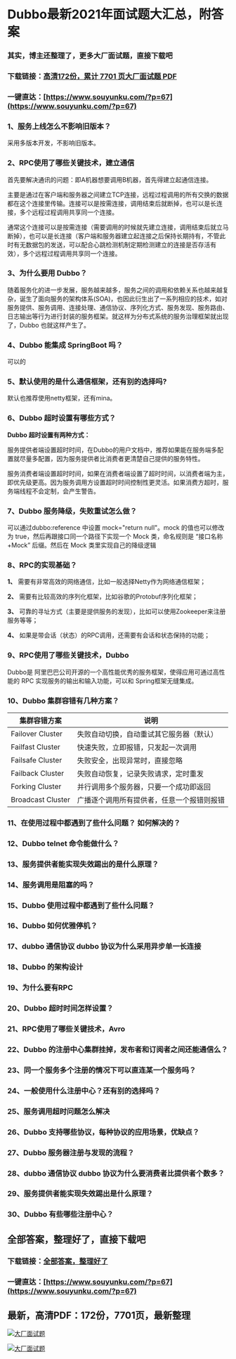 # Dubbo最新2021年面试题大汇总，附答案

### 其实，博主还整理了，更多大厂面试题，直接下载吧

### 下载链接：[高清172份，累计 7701 页大厂面试题  PDF](https://www.souyunku.com/?p=67)

### 一键直达：[https://www.souyunku.com/?p=67](https://www.souyunku.com/?p=67)



### 1、服务上线怎么不影响旧版本？

采用多版本开发，不影响旧版本。


### 2、RPC使用了哪些关键技术，建立通信

首先要解决通讯的问题：即A机器想要调用B机器，首先得建立起通信连接。

主要是通过在客户端和服务器之间建立TCP连接，远程过程调用的所有交换的数据都在这个连接里传输。连接可以是按需连接，调用结束后就断掉，也可以是长连接，多个远程过程调用共享同一个连接。

通常这个连接可以是按需连接（需要调用的时候就先建立连接，调用结束后就立马断掉），也可以是长连接（客户端和服务器建立起连接之后保持长期持有，不管此时有无数据包的发送，可以配合心跳检测机制定期检测建立的连接是否存活有效），多个远程过程调用共享同一个连接。


### 3、为什么要用 Dubbo？

随着服务化的进一步发展，服务越来越多，服务之间的调用和依赖关系也越来越复杂，诞生了面向服务的架构体系(SOA)，也因此衍生出了一系列相应的技术，如对服务提供、服务调用、连接处理、通信协议、序列化方式、服务发现、服务路由、日志输出等行为进行封装的服务框架。就这样为分布式系统的服务治理框架就出现了，Dubbo 也就这样产生了。


### 4、Dubbo 能集成 SpringBoot 吗？

可以的


### 5、默认使用的是什么通信框架，还有别的选择吗?

默认也推荐使用netty框架，还有mina。


### 6、Dubbo 超时设置有哪些方式？

**Dubbo 超时设置有两种方式：**

服务提供者端设置超时时间，在Dubbo的用户文档中，推荐如果能在服务端多配置就尽量多配置，因为服务提供者比消费者更清楚自己提供的服务特性。

服务消费者端设置超时时间，如果在消费者端设置了超时时间，以消费者端为主，即优先级更高。因为服务调用方设置超时时间控制性更灵活。如果消费方超时，服务端线程不会定制，会产生警告。


### 7、Dubbo 服务降级，失败重试怎么做？

可以通过dubbo:reference 中设置 mock="return null"。mock 的值也可以修改为 true，然后再跟接口同一个路径下实现一个 Mock 类，命名规则是 “接口名称+Mock” 后缀。然后在 Mock 类里实现自己的降级逻辑


### 8、RPC的实现基础？

**1、** 需要有非常高效的网络通信，比如一般选择Netty作为网络通信框架；

**2、** 需要有比较高效的序列化框架，比如谷歌的Protobuf序列化框架；

**3、** 可靠的寻址方式（主要是提供服务的发现），比如可以使用Zookeeper来注册服务等等；

**4、** 如果是带会话（状态）的RPC调用，还需要有会话和状态保持的功能；


### 9、RPC使用了哪些关键技术，Dubbo

Dubbo是 阿里巴巴公司开源的一个高性能优秀的服务框架，使得应用可通过高性能的 RPC 实现服务的输出和输入功能，可以和 Spring框架无缝集成。


### 10、Dubbo 集群容错有几种方案？
| 集群容错方案 | 说明 |
| --- | --- |
| Failover Cluster | 失败自动切换，自动重试其它服务器（默认） |
| Failfast Cluster | 快速失败，立即报错，只发起一次调用 |
| Failsafe Cluster | 失败安全，出现异常时，直接忽略 |
| Failback Cluster | 失败自动恢复，记录失败请求，定时重发 |
| Forking Cluster | 并行调用多个服务器，只要一个成功即返回 |
| Broadcast Cluster | 广播逐个调用所有提供者，任意一个报错则报错 |



### 11、在使用过程中都遇到了些什么问题？ 如何解决的？
### 12、Dubbo telnet 命令能做什么？
### 13、服务提供者能实现失效踢出的是什么原理？
### 14、服务调用是阻塞的吗？
### 15、Dubbo 使用过程中都遇到了些什么问题？
### 16、Dubbo 如何优雅停机？
### 17、dubbo 通信协议 dubbo 协议为什么采用异步单一长连接
### 18、Dubbo 的架构设计
### 19、为什么要有RPC
### 20、Dubbo 超时时间怎样设置？
### 21、RPC使用了哪些关键技术，Avro
### 22、Dubbo 的注册中心集群挂掉，发布者和订阅者之间还能通信么？
### 23、同一个服务多个注册的情况下可以直连某一个服务吗？
### 24、一般使用什么注册中心？还有别的选择吗？
### 25、服务调用超时问题怎么解决
### 26、Dubbo 支持哪些协议，每种协议的应用场景，优缺点？
### 27、Dubbo 服务器注册与发现的流程？
### 28、dubbo 通信协议 dubbo 协议为什么要消费者比提供者个数多？
### 29、服务提供者能实现失效踢出是什么原理？
### 30、Dubbo 有些哪些注册中心？




## 全部答案，整理好了，直接下载吧

### 下载链接：[全部答案，整理好了](https://www.souyunku.com/?p=67)

### 一键直达：[https://www.souyunku.com/?p=67](https://www.souyunku.com/?p=67)


## 最新，高清PDF：172份，7701页，最新整理

[![大厂面试题](https://www.souyunku.com/wp-content/uploads/weixin/mst.png "架构师专栏")](https://www.souyunku.com/wp-content/uploads/weixin/githup-weixin.png "架构师专栏")

[![大厂面试题](https://www.souyunku.com/wp-content/uploads/weixin/githup-weixin.png "架构师专栏")](https://www.souyunku.com/wp-content/uploads/weixin/githup-weixin.png "架构师专栏")
